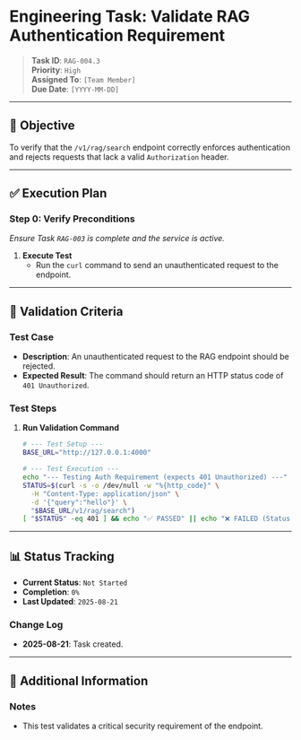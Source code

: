 # Engineering Task: Validate RAG Authentication Requirement

> **Task ID**: `RAG-004.3`  
> **Priority**: `High`  
> **Assigned To**: `[Team Member]`  
> **Due Date**: `[YYYY-MM-DD]`

---

## 🎯 Objective
To verify that the `/v1/rag/search` endpoint correctly enforces authentication and rejects requests that lack a valid `Authorization` header.

---

## ✅ Execution Plan

### Step 0: Verify Preconditions
*Ensure Task `RAG-003` is complete and the service is active.*

1.  **Execute Test**
    - Run the `curl` command to send an unauthenticated request to the endpoint.

---

## 🧪 Validation Criteria

### Test Case
- **Description**: An unauthenticated request to the RAG endpoint should be rejected.
- **Expected Result**: The command should return an HTTP status code of `401 Unauthorized`.

### Test Steps
1.  **Run Validation Command**
    ```bash
    # --- Test Setup ---
    BASE_URL="http://127.0.0.1:4000"

    # --- Test Execution ---
    echo "--- Testing Auth Requirement (expects 401 Unauthorized) ---"
    STATUS=$(curl -s -o /dev/null -w "%{http_code}" \
      -H "Content-Type: application/json" \
      -d '{"query":"hello"}' \
      "$BASE_URL/v1/rag/search")
    [ "$STATUS" -eq 401 ] && echo "✅ PASSED" || echo "❌ FAILED (Status: $STATUS)"
    ```

---

## 📊 Status Tracking

- **Current Status**: `Not Started`
- **Completion**: `0%`
- **Last Updated**: `2025-08-21`

### Change Log
- **2025-08-21**: Task created.

---

## 📎 Additional Information

### Notes
- This test validates a critical security requirement of the endpoint.
